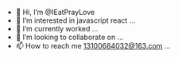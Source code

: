 - 👋 Hi, I’m @IEatPrayLove
- 👀 I’m interested in  javascript react ...
- 🌱 I’m currently worked ...
- 💞️ I’m looking to collaborate on ...
- 📫 How to reach me 13100684032@163.com ...

<!---
IEatPrayLove/IEatPrayLove is a ✨ special ✨ repository because its `README.md` (this file) appears on your GitHub profile.
You can click the Preview link to take a look at your changes.
--->

